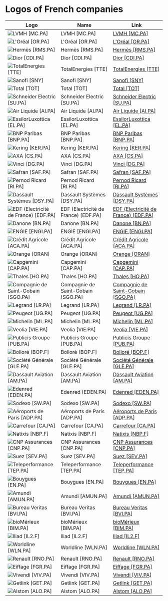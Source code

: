 # Logos of French companies

| Logo | Name  | Link |
| ---- | ----  | ---- |
| ![LVMH [MC.PA]](/img/128/MC.PA-db2b6829.png) | LVMH [MC.PA] | [LVMH [MC.PA]](lvmh/logo/)
| ![L'Oréal [OR.PA]](/img/128/OR.PA-63218e50.png) | L'Oréal [OR.PA] | [L'Oréal [OR.PA]](l-oreal/logo/)
| ![Hermès [RMS.PA]](/img/128/RMS.PA-8eb334f4.png) | Hermès [RMS.PA] | [Hermès [RMS.PA]](hermes-international/logo/)
| ![Dior [CDI.PA]](/img/128/CDI.PA-3576464b.png) | Dior [CDI.PA] | [Dior [CDI.PA]](dior/logo/)
| ![TotalEnergies [TTE]](/img/128/TTE-8218378b.png) | TotalEnergies [TTE] | [TotalEnergies [TTE]](totalenergies/logo/)
| ![Sanofi [SNY]](/img/128/SNY-cee4cb65.png) | Sanofi [SNY] | [Sanofi [SNY]](sanofi/logo/)
| ![Total [TOT]](/img/128/TOT-af387cc0.png) | Total [TOT] | [Total [TOT]](total/logo/)
| ![Schneider Electric [SU.PA]](/img/128/SU.PA-acbaeec9.png) | Schneider Electric [SU.PA] | [Schneider Electric [SU.PA]](schneider-electric/logo/)
| ![Air Liquide [AI.PA]](/img/128/AI.PA-4d616f6d.png) | Air Liquide [AI.PA] | [Air Liquide [AI.PA]](air-liquide/logo/)
| ![EssilorLuxottica [EL.PA]](/img/128/EL.PA-8c40ea3c.png) | EssilorLuxottica [EL.PA] | [EssilorLuxottica [EL.PA]](essilor-luxottica/logo/)
| ![BNP Paribas [BNP.PA]](/img/128/BNP.PA-5d29d774.png) | BNP Paribas [BNP.PA] | [BNP Paribas [BNP.PA]](bnp-paribas/logo/)
| ![Kering [KER.PA]](/img/128/KER.PA-5e5c6507.png) | Kering [KER.PA] | [Kering [KER.PA]](kering/logo/)
| ![AXA [CS.PA]](/img/128/CS.PA-d3338507.png) | AXA [CS.PA] | [AXA [CS.PA]](axa/logo/)
| ![Vinci [DG.PA]](/img/128/DG.PA-c328431c.png) | Vinci [DG.PA] | [Vinci [DG.PA]](vinci/logo/)
| ![Safran [SAF.PA]](/img/128/SAF.PA-013ba474.png) | Safran [SAF.PA] | [Safran [SAF.PA]](safran/logo/)
| ![Pernod Ricard [RI.PA]](/img/128/RI.PA-61e62e0a.png) | Pernod Ricard [RI.PA] | [Pernod Ricard [RI.PA]](pernod-ricard/logo/)
| ![Dassault Systèmes [DSY.PA]](/img/128/DSY.PA-dfeb6668.png) | Dassault Systèmes [DSY.PA] | [Dassault Systèmes [DSY.PA]](dassault-systemes/logo/)
| ![EDF (Electricité de France) [EDF.PA]](/img/128/EDF.PA-4223c479.png) | EDF (Electricité de France) [EDF.PA] | [EDF (Electricité de France) [EDF.PA]](edf/logo/)
| ![Danone [BN.PA]](/img/128/BN.PA-411dee8d.png) | Danone [BN.PA] | [Danone [BN.PA]](danone/logo/)
| ![ENGIE [ENGI.PA]](/img/128/ENGI.PA-21492977.png) | ENGIE [ENGI.PA] | [ENGIE [ENGI.PA]](engie/logo/)
| ![Crédit Agricole [ACA.PA]](/img/128/ACA.PA-cb46730e.png) | Crédit Agricole [ACA.PA] | [Crédit Agricole [ACA.PA]](credit-agricole/logo/)
| ![Orange [ORAN]](/img/128/ORAN-16913f15.png) | Orange [ORAN] | [Orange [ORAN]](orange/logo/)
| ![Capgemini [CAP.PA]](/img/128/CAP.PA-6d921cf2.png) | Capgemini [CAP.PA] | [Capgemini [CAP.PA]](capgemini/logo/)
| ![Thales [HO.PA]](/img/128/HO.PA-b530492a.png) | Thales [HO.PA] | [Thales [HO.PA]](thales/logo/)
| ![Compagnie de Saint-Gobain [SGO.PA]](/img/128/SGO.PA-9edb474e.png) | Compagnie de Saint-Gobain [SGO.PA] | [Compagnie de Saint-Gobain [SGO.PA]](compagnie-de-saint-gobain/logo/)
| ![Legrand [LR.PA]](/img/128/LR.PA-8eb6f054.png) | Legrand [LR.PA] | [Legrand [LR.PA]](legrand/logo/)
| ![Peugeot [UG.PA]](/img/128/UG.PA-f2f4e99d.png) | Peugeot [UG.PA] | [Peugeot [UG.PA]](peugeot/logo/)
| ![Michelin [ML.PA]](/img/128/ML.PA-6347ff9d.png) | Michelin [ML.PA] | [Michelin [ML.PA]](michelin/logo/)
| ![Veolia [VIE.PA]](/img/128/VIE.PA-e508b0f9.png) | Veolia [VIE.PA] | [Veolia [VIE.PA]](veolia/logo/)
| ![Publicis Groupe [PUB.PA]](/img/128/PUB.PA-0af13bde.png) | Publicis Groupe [PUB.PA] | [Publicis Groupe [PUB.PA]](publicis-groupe/logo/)
| ![Bolloré [BOP.F]](/img/128/BOP.F-211e9b71.png) | Bolloré [BOP.F] | [Bolloré [BOP.F]](bollore/logo/)
| ![Société Générale [GLE.PA]](/img/128/GLE.PA-c5257257.png) | Société Générale [GLE.PA] | [Société Générale [GLE.PA]](societe-generale/logo/)
| ![Dassault Aviation [AM.PA]](/img/128/AM.PA-41d1bfba.png) | Dassault Aviation [AM.PA] | [Dassault Aviation [AM.PA]](dassault-aviation/logo/)
| ![Edenred [EDEN.PA]](/img/128/EDEN.PA-5e2ae4b9.png) | Edenred [EDEN.PA] | [Edenred [EDEN.PA]](edenred/logo/)
| ![Sodexo [SW.PA]](/img/128/SW.PA-8886fc68.png) | Sodexo [SW.PA] | [Sodexo [SW.PA]](sodexo/logo/)
| ![Aéroports de Paris [ADP.PA]](/img/128/ADP.PA-2cd3697f.png) | Aéroports de Paris [ADP.PA] | [Aéroports de Paris [ADP.PA]](paris-airports/logo/)
| ![Carrefour [CA.PA]](/img/128/CA.PA-ca6a4441.png) | Carrefour [CA.PA] | [Carrefour [CA.PA]](carrefour/logo/)
| ![Natixis [NBP.F]](/img/128/NBP.F-cf2e37fc.png) | Natixis [NBP.F] | [Natixis [NBP.F]](natixis/logo/)
| ![CNP Assurances [CNP.PA]](/img/128/CNP.PA-22edd84f.png) | CNP Assurances [CNP.PA] | [CNP Assurances [CNP.PA]](cnp-assurances/logo/)
| ![Suez [SEV.PA]](/img/128/SEV.PA-73036464.png) | Suez [SEV.PA] | [Suez [SEV.PA]](suez/logo/)
| ![Teleperformance [TEP.PA]](/img/128/TEP.PA-af0d3988.png) | Teleperformance [TEP.PA] | [Teleperformance [TEP.PA]](teleperformance/logo/)
| ![Bouygues [EN.PA]](/img/128/EN.PA-30249ae1.png) | Bouygues [EN.PA] | [Bouygues [EN.PA]](bouygues/logo/)
| ![Amundi [AMUN.PA]](/img/128/AMUN.PA-7770ac4a.png) | Amundi [AMUN.PA] | [Amundi [AMUN.PA]](amundi/logo/)
| ![Bureau Veritas [BVI.PA]](/img/128/BVI.PA-1830547b.png) | Bureau Veritas [BVI.PA] | [Bureau Veritas [BVI.PA]](bureau-veritas/logo/)
| ![bioMérieux [BIM.PA]](/img/128/BIM.PA-4897f3ee.png) | bioMérieux [BIM.PA] | [bioMérieux [BIM.PA]](biomerieux/logo/)
| ![Iliad [IL2.F]](/img/128/IL2.F-5c995c44.png) | Iliad [IL2.F] | [Iliad [IL2.F]](iliad/logo/)
| ![Worldline [WLN.PA]](/img/128/WLN.PA-a604e9e6.png) | Worldline [WLN.PA] | [Worldline [WLN.PA]](worldline/logo/)
| ![Renault [RNO.PA]](/img/128/RNO.PA-d45da38f.png) | Renault [RNO.PA] | [Renault [RNO.PA]](renault/logo/)
| ![Eiffage [FGR.PA]](/img/128/FGR.PA-093068ee.png) | Eiffage [FGR.PA] | [Eiffage [FGR.PA]](eiffage/logo/)
| ![Vivendi [VIV.PA]](/img/128/VIV.PA-3d6fe78e.png) | Vivendi [VIV.PA] | [Vivendi [VIV.PA]](vivendi/logo/)
| ![Getlink [GET.PA]](/img/128/GET.PA-c520d26f.png) | Getlink [GET.PA] | [Getlink [GET.PA]](getlink/logo/)
| ![Alstom [ALO.PA]](/img/128/ALO.PA-75f9c25d.png) | Alstom [ALO.PA] | [Alstom [ALO.PA]](alstom/logo/)
